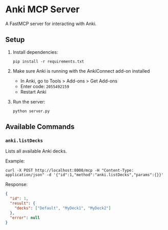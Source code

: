 # Anki MCP Server

A FastMCP server for interacting with Anki.

## Setup

1. Install dependencies:
   ```
   pip install -r requirements.txt
   ```

2. Make sure Anki is running with the AnkiConnect add-on installed
   - In Anki, go to Tools > Add-ons > Get Add-ons
   - Enter code: `2055492159`
   - Restart Anki

3. Run the server:
   ```
   python server.py
   ```

## Available Commands

### `anki.listDecks`

Lists all available Anki decks.

Example:
```
curl -X POST http://localhost:8000/mcp -H "Content-Type: application/json" -d '{"id":1,"method":"anki.listDecks","params":{}}'
```

Response:
```json
{
  "id": 1,
  "result": {
    "decks": ["Default", "MyDeck1", "MyDeck2"]
  },
  "error": null
}
```